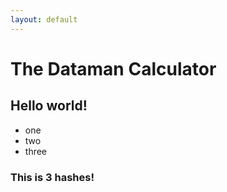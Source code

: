 ```yaml
---
layout: default
---
```


<link rel="stylesheet" href="{{ '/assets/css/style.css' | relative_url }}">

# The Dataman Calculator

## Hello world!
- one
- two
- three


### This is 3 hashes!